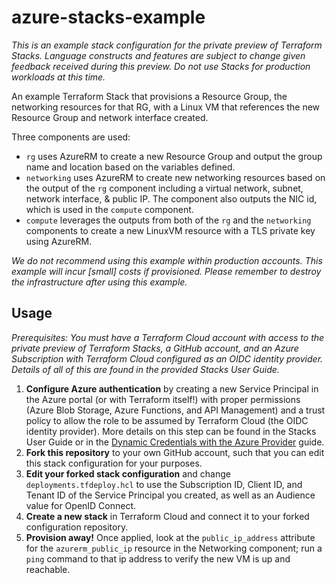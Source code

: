 # azure-stacks-example

_This is an example stack configuration for the private preview of Terraform Stacks. Language
constructs and features are subject to change given feedback received during this preview. Do not
use Stacks for production workloads at this time._

An example Terraform Stack that provisions a Resource Group, the networking resources for that RG, with a Linux VM that references the new Resource Group and network interface created.

Three components are used:

* `rg` uses AzureRM to create a new Resource Group and output the group name and location based on the variables defined. 
* `networking` uses AzureRM to create new networking resources based on the output of the `rg` component including a virtual network, subnet, network interface, & public IP. The component also outputs the NIC id, which is used in the `compute` component. 
* `compute` leverages the outputs from both of the `rg` and the `networking` components to create a new LinuxVM resource with a TLS private key using AzureRM.

_We do not recommend using this example within production accounts. This example will incur [small]
costs if provisioned. Please remember to destroy the infrastructure after using this example._


## Usage

_Prerequisites: You must have a Terraform Cloud account with access to the private preview of
Terraform Stacks, a GitHub account, and an Azure Subscription with Terraform Cloud configured as an OIDC
identity provider. Details of all of this are found in the provided Stacks User Guide._

1. **Configure Azure authentication** by creating a new Service Principal in the Azure portal (or with Terraform itself!) with proper permissions (Azure Blob Storage, Azure Functions, and API Management) and a trust policy to allow the role to be assumed by Terraform Cloud (the OIDC identity provider). More details on this step can be found in the Stacks User Guide or in the [Dynamic Credentials with the Azure Provider](https://developer.hashicorp.com/terraform/cloud-docs/workspaces/dynamic-provider-credentials/azure-configuration#configure-azure) guide.
2. **Fork this repository** to your own GitHub account, such that you can edit this stack configuration
for your purposes.
3. **Edit your forked stack configuration** and change `deployments.tfdeploy.hcl` to use the Subscription ID, Client ID, and Tenant ID of the Service Principal you created, as well as an Audience value for OpenID Connect.
4. **Create a new stack** in Terraform Cloud and connect it to your forked configuration repository.
5. **Provision away!** Once applied, look at the `public_ip_address` attribute for the `azurerm_public_ip` resource in the Networking component; run a `ping` command to that ip address to verify the new VM is up and reachable. 
